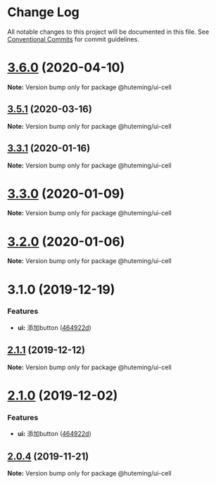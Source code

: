 # Change Log

All notable changes to this project will be documented in this file.
See [Conventional Commits](https://conventionalcommits.org) for commit guidelines.

# [3.6.0](https://github.com/huteming/huteming-ui/compare/v3.5.1...v3.6.0) (2020-04-10)

**Note:** Version bump only for package @huteming/ui-cell





## [3.5.1](https://github.com/huteming/huteming-ui/compare/v3.5.0...v3.5.1) (2020-03-16)

**Note:** Version bump only for package @huteming/ui-cell





## [3.3.1](https://github.com/huteming/huteming-ui/compare/v3.3.0...v3.3.1) (2020-01-16)

**Note:** Version bump only for package @huteming/ui-cell





# [3.3.0](https://github.com/huteming/huteming-ui/compare/v3.2.0...v3.3.0) (2020-01-09)

**Note:** Version bump only for package @huteming/ui-cell





# [3.2.0](https://github.com/huteming/huteming-ui/compare/v3.1.0...v3.2.0) (2020-01-06)

**Note:** Version bump only for package @huteming/ui-cell





# 3.1.0 (2019-12-19)


### Features

* **ui:** 添加button ([464922d](https://github.com/huteming/huteming-ui/commit/464922d672077e761303d87e7fd5f3fbde7e9ef1))





## [2.1.1](https://github.com/huteming/huteming-ui/compare/@huteming/ui-cell@2.1.0...@huteming/ui-cell@2.1.1) (2019-12-12)

**Note:** Version bump only for package @huteming/ui-cell





# [2.1.0](https://github.com/huteming/huteming-ui/compare/@huteming/ui-cell@2.0.4...@huteming/ui-cell@2.1.0) (2019-12-02)


### Features

* **ui:** 添加button ([464922d](https://github.com/huteming/huteming-ui/commit/464922d672077e761303d87e7fd5f3fbde7e9ef1))





## [2.0.4](https://github.com/huteming/huteming-ui/compare/@huteming/ui-cell@2.0.3...@huteming/ui-cell@2.0.4) (2019-11-21)

**Note:** Version bump only for package @huteming/ui-cell

